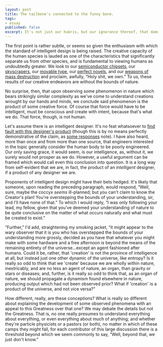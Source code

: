 ```yaml
---
layout: post
title: The tailbone's connected to the funny bone.
tags:
- essay
published: false
excerpt: It's not just our hubris, but our ignorance thereof, that damns us.
---
```


<!-- It's not just our hubris, but our ignorance thereof, that damns us. -->

The first point is rather subtle, or seems so given the enthusiasm with which the standard of intelligent design is being raised. The creative capacity of the human species is lauded as one of the characteristics that significantly separate us from other species, and is fundamental to viewing humans as undoubtedly greater. We look to our [semiconductor chipsets](http://www.amd.com), our [skyscrapers](http://www.wtcsitememorial.org/), our [movable type](http://en.wikipedia.org/wiki/Johann_Gutenberg), our [perfect novels](http://www.ccel.org/d/dostoevsky/karamozov/karamozov.html), and our [weapons of mass destruction](http://www.defenselink.mil/specials/destruction/) and proclaim, awfully, &ldquo;Holy shit, we own.&rdquo; To us, these results of our creative endeavors are without the bounds of nature.

No surprise, then, that upon observing some phenomenon in nature which bears strikingly similar complexity as we've come to understand creations wrought by our hands and minds, we conclude said phenomenon is the product of some creative force. Of course that force would have to be intelligent, must be conscious and create with intent, because that's what we do. That force, though, is not human.

Let's assume there is an intelligent designer. It's no feat whatsoever to [find fault with this designer's product](http://www.skepticreport.com/creationism/vestigial.htm "Skeptical about the Engineer...") (though this is by no means perfectly demonstrative of the claim, as [some responses](http://www.godandscience.org/evolution/designgonebad.html) note). I have also heard, more than once and from more than one source, that engineers interested in the topic generally consider the human body to be poorly engineered. Our only saving grace, it would seem, is our intelligence, as, without it, we surely would not prosper as we do. However, a useful argument can be framed which would call even this conclusion into question. It is a long way from self-evident that we are, in fact, the product of an *intelligent* designer, if a product of any designer we are.

Proponents of intelligent design might have their bets hedged. It's likely that someone, upon reading the preceding paragraph, would respond, &ldquo;Well, sure, maybe the coccyx *seems* ill-planned; but you can't claim to know the Creator's plan! You're overstepping the bounds of your understanding, sir, and I'll have none of that.&rdquo; To which I would reply, &ldquo;I was only following your lead, my fellow, given that you've deemed your understanding of nature to be quite conclusive on the matter of what occurs naturally and what must be created to exist.&rdquo;

&ldquo;Further,&rdquo; I'd add, straightening my smoking jacket, &ldquo;it might appear to the wary observer that it is you who has overstepped the bounds of your understanding more grossly, decided as you have that whatever you might make with some hardware and a free afternoon is beyond the means of the remaining entirety of the universe...except an agent fashioned after humans. Could it be, rather, that 'creation' is not the province of intelligence at all, but instead just one other dynamic of the universe, like entropy? Is it really so odd to think that we 'create' because we are wholly within nature, inextricably, and are no less an agent of nature, an organ, than gravity or stars or diseases; and, further, is it really so odd to think that, as an organ of nature, we should propagate a dynamism found elsewhere in nature, producing output which had not been observed prior? What if 'creation' is a product of the universe, and not vice versa?&rdquo;

How different, really, are these conceptions? What is really so different about explaining the development of some observed phenomena with an appeal to this Greatness over that one? We may debate the details but not the Greatness. That is, no one really presumes to understand everything about everything, or even everything about much of anything; and whether they're particle physicists or a pastors (or both), no matter in which of these camps they might fall, for each contributor of this large discussion there is a threshold beyond which we seem commonly to say, &ldquo;Well, beyond that, we just don't know.&rdquo;

